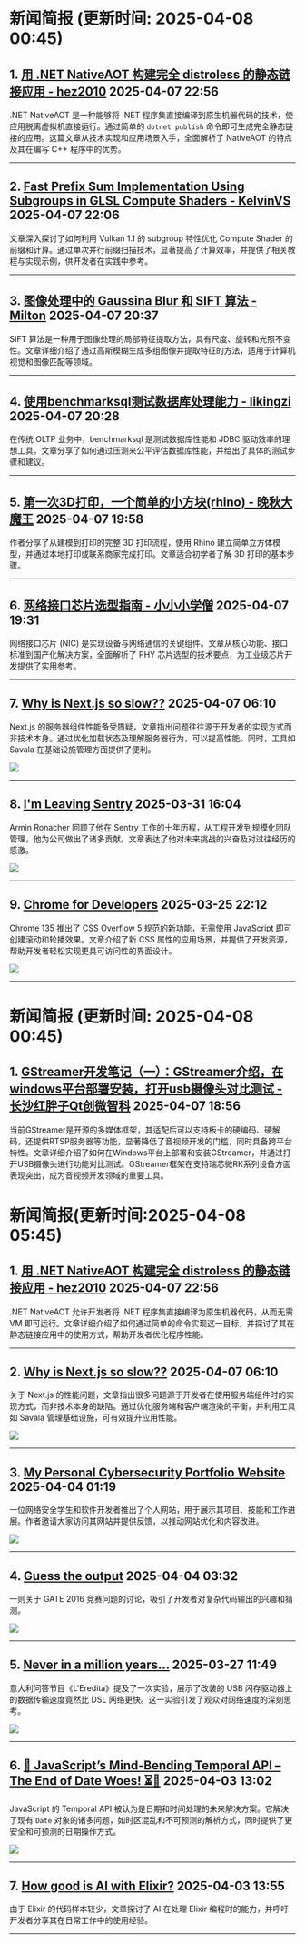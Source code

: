 # 新闻简报 (更新时间: 2025-04-08 00:45)

## 1. [用 .NET NativeAOT 构建完全 distroless 的静态链接应用 - hez2010](https://www.cnblogs.com/hez2010/p/18813775/dotnet-nativeaot-distroless-statically-linked-app)   2025-04-07 22:56

.NET NativeAOT 是一种能够将 .NET 程序集直接编译到原生机器代码的技术，使应用脱离虚拟机直接运行。通过简单的 `dotnet publish` 命令即可生成完全静态链接的应用。这篇文章从技术实现和应用场景入手，全面解析了 NativeAOT 的特点及其在编写 C++ 程序中的优势。

---

## 2. [Fast Prefix Sum Implementation Using Subgroups in GLSL Compute Shaders - KelvinVS](https://www.cnblogs.com/zhxmdefj/p/18813692)   2025-04-07 22:06

文章深入探讨了如何利用 Vulkan 1.1 的 subgroup 特性优化 Compute Shader 的前缀和计算。通过单次并行前缀扫描技术，显著提高了计算效率，并提供了相关教程与实现示例，供开发者在实践中参考。

---

## 3. [图像处理中的 Gaussina Blur 和 SIFT 算法 - Milton](https://www.cnblogs.com/milton/p/18813440)   2025-04-07 20:37

SIFT 算法是一种用于图像处理的局部特征提取方法，具有尺度、旋转和光照不变性。文章详细介绍了通过高斯模糊生成多组图像并提取特征的方法，适用于计算机视觉和图像匹配等领域。

---

## 4. [使用benchmarksql测试数据库处理能力 - likingzi](https://www.cnblogs.com/likingzi/p/18813539)   2025-04-07 20:28

在传统 OLTP 业务中，benchmarksql 是测试数据库性能和 JDBC 驱动效率的理想工具。文章分享了如何通过压测来公平评估数据库性能，并给出了具体的测试步骤和建议。

---

## 5. [第一次3D打印，一个简单的小方块(rhino) - 晚秋大魔王](https://www.cnblogs.com/nanwanqiu/p/18813468)   2025-04-07 19:58

作者分享了从建模到打印的完整 3D 打印流程，使用 Rhino 建立简单立方体模型，并通过本地打印或联系商家完成打印。文章适合初学者了解 3D 打印的基本步骤。

---

## 6. [网络接口芯片选型指南 - 小小小学僧](https://www.cnblogs.com/llidd/p/18813400)   2025-04-07 19:31

网络接口芯片 (NIC) 是实现设备与网络通信的关键组件。文章从核心功能、接口标准到国产化解决方案，全面解析了 PHY 芯片选型的技术要点，为工业级芯片开发提供了实用参考。

---

## 7. [Why is Next.js so slow??](https://app.daily.dev/posts/why-is-next-js-so-slow--4firuukq1)   2025-04-07 06:10

Next.js 的服务器组件性能备受质疑，文章指出问题往往源于开发者的实现方式而非技术本身。通过优化加载状态及理解服务器行为，可以提高性能。同时，工具如 Savala 在基础设施管理方面提供了便利。

![](https://i.ytimg.com/vi/mMQCLQTky34/sddefault.jpg)

---

## 8. [I'm Leaving Sentry](https://app.daily.dev/posts/i-m-leaving-sentry-pihiqajmu)   2025-03-31 16:04

Armin Ronacher 回顾了他在 Sentry 工作的十年历程，从工程开发到规模化团队管理，他为公司做出了诸多贡献。文章表达了他对未来挑战的兴奋及对过往经历的感激。

![](https://media.daily.dev/image/upload/f_auto,q_auto/v1/posts/e87b4759e828dee6ac5e542306ffdf90?_a=AQAEuj9)

---

## 9. [Chrome for Developers](https://app.daily.dev/posts/chrome-for-developers-zjglwadqy)   2025-03-25 22:12

Chrome 135 推出了 CSS Overflow 5 规范的新功能，无需使用 JavaScript 即可创建滚动和轮播效果。文章介绍了新 CSS 属性的应用场景，并提供了开发资源，帮助开发者轻松实现更具可访问性的界面设计。

![](https://media.daily.dev/image/upload/f_auto,q_auto/v1/posts/941f353f1531a4f18bc8c94406301112?_a=AQAEuj9)

---
# 新闻简报 (更新时间: 2025-04-08 00:45)

## 1. [GStreamer开发笔记（一）：GStreamer介绍，在windows平台部署安装，打开usb摄像头对比测试 - 长沙红胖子Qt创微智科](https://www.cnblogs.com/qq21497936/p/18813346)  2025-04-07 18:56

当前GStreamer是开源的多媒体框架，其适配后可以支持板卡的硬编码、硬解码，还提供RTSP服务器等功能，显著降低了音视频开发的门槛，同时具备跨平台特性。文章详细介绍了如何在Windows平台上部署和安装GStreamer，并通过打开USB摄像头进行功能对比测试。GStreamer框架在支持瑞芯微RK系列设备方面表现突出，成为音视频开发领域的重要工具。


# 新闻简报(更新时间:2025-04-08 05:45)

## 1. [用 .NET NativeAOT 构建完全 distroless 的静态链接应用 - hez2010](https://www.cnblogs.com/hez2010/p/18813775/dotnet-nativeaot-distroless-statically-linked-app)   2025-04-07 22:56

.NET NativeAOT 允许开发者将 .NET 程序集直接编译为原生机器代码，从而无需 VM 即可运行。文章详细介绍了如何通过简单的命令实现这一目标，并探讨了其在静态链接应用中的使用方式，帮助开发者优化程序性能。

---

## 2. [Why is Next.js so slow??](https://app.daily.dev/posts/why-is-next-js-so-slow--4firuukq1)   2025-04-07 06:10

关于 Next.js 的性能问题，文章指出很多问题源于开发者在使用服务端组件时的实现方式，而非技术本身的缺陷。通过优化服务端和客户端渲染的平衡，并利用工具如 Savala 管理基础设施，可有效提升应用性能。

![](https://i.ytimg.com/vi/mMQCLQTky34/sddefault.jpg)

---

## 3. [My Personal Cybersecurity Portfolio Website](https://app.daily.dev/posts/my-personal-cybersecurity-portfolio-website-qwl35wn78)   2025-04-04 01:19

一位网络安全学生和软件开发者推出了个人网站，用于展示其项目、技能和工作进展。作者邀请大家访问其网站并提供反馈，以推动网站优化和内容改进。

![](https://media.daily.dev/image/upload/s--TBaHzwDB--/f_auto/v1743700762/posts/qWL35wn78)

---

## 4. [Guess the output](https://app.daily.dev/posts/guess-the-output-yxjthbzfv)   2025-04-04 03:32

一则关于 GATE 2016 竞赛问题的讨论，吸引了开发者对复杂代码输出的兴趣和猜测。

![](https://media.daily.dev/image/upload/s--LRj1UtSd--/f_auto/v1743708772/posts/YxJTHbZFv)

---

## 5. [Never in a million years...](https://app.daily.dev/posts/never-in-a-million-years--zugrehn4y)   2025-03-27 11:49

意大利问答节目《L'Eredita》提及了一次实验，展示了改装的 USB 闪存驱动器上的数据传输速度竟然比 DSL 网络更快。这一实验引发了观众对网络速度的深刻思考。

![](https://media.daily.dev/image/upload/f_auto,q_auto/v1/posts/41adc8741598713c1077034275342f70?_a=AQAEuj9)

---

## 6. [🧠 JavaScript’s Mind-Bending Temporal API – The End of Date Woes! ⏳🚀](https://app.daily.dev/posts/javascript-s-mind-bending-temporal-api-the-end-of-date-woes--xhq6yyneu)   2025-04-03 13:02

JavaScript 的 Temporal API 被认为是日期和时间处理的未来解决方案。它解决了现有 `Date` 对象的诸多问题，如时区混乱和不可预测的解析方式，同时提供了更安全和可预测的日期操作方式。

![](https://media.daily.dev/image/upload/s--ffP1nfMR--/f_auto/v1743656531/posts/xHq6YyNeu)

---

## 7. [How good is AI with Elixir?](https://app.daily.dev/posts/how-good-is-ai-with-elixir--kvuyfnjpj)   2025-04-03 13:55

由于 Elixir 的代码样本较少，文章探讨了 AI 在处理 Elixir 编程时的能力，并呼吁开发者分享其在日常工作中的使用经验。

---